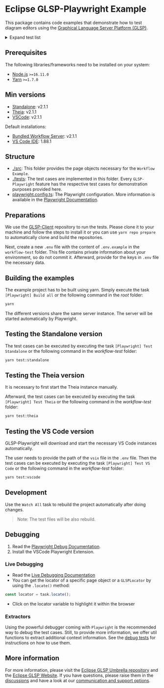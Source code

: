 # Eclipse GLSP-Playwright Example

This package contains code examples that demonstrate how to test diagram editors using the [Graphical Language Server Platform (GLSP)](https://github.com/eclipse-glsp/glsp).

<details>
  <summary>Expand test list</summary>
  
| Feature                                                                              |      Standalone      | Theia Integration | Eclipse Integration | VS Code Integration |
| ------------------------------------------------------------------------------------ | :------------------: | :---------------: | :-----------------: | :-----------------: |
| Model Saving                                                                         |          -           |         -         |          -          |          -          |
| Model Dirty State                                                                    |                      |         -         |          -          |          -          |
| Model SVG Export                                                                     |          -           |         -         |          -          |          -          |
| Model Layout                                                                         |          -           |         -         |          -          |          -          |
| Restoring viewport on re-open                                                        |                      |         -         |                     |                     |
| Model Edit Modes<br>- Edit<br>- Read-only                                            |   <br>-<br>-&nbsp;   |    <br>-<br>-     |   <br>-<br>&nbsp;   |  <br>-<br>-&nbsp;   |
| Client View Port<br>- Center<br>- Fit to Screen                                      |      <br>-<br>-      |    <br>-<br>-     |     <br>-<br>-      |     <br>-<br>-      |
| Client Status Notification                                                           |          -           |         -         |          -          |          -          |
| Client Message Notification                                                          |          -           |         -         |                     |          -          |
| Client Progress Reporting                                                            |                      |         -         |                     |          -          |
| Element Selection                                                                    |          ✓           |         ✓         |          -          |          ✓          |
| Element Hover                                                                        |          ✓           |         ✓         |          -          |          ✓          |
| Element Validation                                                                   |          -           |         -         |          -          |          -          |
| Element Navigation                                                                   |                      |         -         |          -          |          -          |
| Element Type Hints                                                                   |          -           |         -         |          -          |          -          |
| Element Creation and Deletion                                                        |          -           |         -         |          -          |          -          |
| Node Change Bounds<br>- Move<br>- Resize                                             |      <br>-<br>-      |    <br>-<br>-     |     <br>-<br>-      |     <br>-<br>-      |
| Node Change Container                                                                |          -           |         -         |          -          |          -          |
| Edge Reconnect                                                                       |          -           |         -         |          -          |          -          |
| Edge Routing Points                                                                  |          -           |         -         |          -          |          -          |
| Ghost Elements                                                                       |          -           |         -         |          -          |          -          |
| Element Text Editing                                                                 |          -           |         -         |          -          |          -          |
| Clipboard (Cut, Copy, Paste)                                                         |          -           |         -         |          -          |          -          |
| Undo / Redo                                                                          |          -           |         -         |          -          |          -          |
| Contexts<br>- Context Menu<br>- Command Palette<br>- Tool Palette                    |    <br><br>-<br>-    |  <br>-<br>-<br>-  |   <br><br>-<br>-    |   <br>-<br>-<br>-   |
| Accessibility Features (experimental) <br>- Search<br>- Move <br>- Zoom <br>- Resize | <br>-<br>-<br>-<br>- |                   |                     |                     |
| Helper Lines (experimental)                                                          |          -           |         -         |          -          |          -          |
</details>

## Prerequisites

The following libraries/frameworks need to be installed on your system:

-   [Node.js](https://nodejs.org/en/) `>=16.11.0`
-   [Yarn](https://classic.yarnpkg.com/en/docs/install#debian-stable) `>=1.7.0`

## Min versions

-   [Standalone](https://github.com/eclipse-glsp/glsp-client): v2.1.1
-   [Theia](https://github.com/eclipse-glsp/glsp-theia-integration): v2.1.1
-   [VSCode](https://github.com/eclipse-glsp/glsp-vscode-integration): v2.1.1

Default installations:

-   [Bundled Workflow Server](https://www.npmjs.com/package/@eclipse-glsp-examples/workflow-server-bundled): v2.1.1
-   [VS Code IDE](https://code.visualstudio.com/updates/): 1.88.1

## Structure

-   [./src](./src/): This folder provides the page objects necessary for the `Workflow Example`.
-   [./tests](./tests/): The test cases are implemented in this folder. Every `GLSP-Playwright` feature has the respective test cases for demonstration purposes provided here.
-   [playwright.config.ts](./playwright.config.ts): The Playwright configuration. More information is available in the [Playwright Documentation](https://playwright.dev/docs/test-configuration).

## Preparations

We use the [GLSP-Client](https://github.com/eclipse-glsp/glsp-client) repository to run the tests.
Please clone it to your machine and follow the steps to install it or you can use `yarn repo prepare` to automatically clone and build the repositories.

Next, create a new `.env` file with the content of `.env.example` in the `workflow-test` folder.
This file contains private information about your environment, so do not commit it.
Afterward, provide for the keys in `.env` file the necessary data.

## Building the examples

The example project has to be built using yarn.
Simply execute the task `[Playwright] Build all` or the following command in the _root_ folder:

```bash
yarn
```

The different versions share the same server instance.
The server will be started automatically by Playwright.

## Testing the Standalone version

The test cases can be executed by executing the task `[Playwright] Test Standalone` or the following command in the _workflow-test_ folder:

```bash
yarn test:standalone
```

## Testing the Theia version

It is necessary to first start the Theia instance manually.

Afterward, the test cases can be executed by executing the task `[Playwright] Test Theia` or the following command in the _workflow-test_ folder:

```bash
yarn test:theia
```

## Testing the VS Code version

GLSP-Playwright will download and start the necessary VS Code instances automatically.

The user needs to provide the path of the `vsix` file in the `.env` file.
Then the test cases can be executed by executing the task `[Playwright] Test VS Code` or the following command in the _workflow-test_ folder:

```bash
yarn test:vscode
```

## Development

Use the `Watch All` task to rebuild the project automatically after doing changes.

> Note: The test files will be also rebuild.

## Debugging

1. Read the [Playwright Debug Documentation](https://playwright.dev/docs/debug).
2. Install the VSCode Playwright Extension.

### Live Debugging

-   Read the [Live Debugging Documentation](https://playwright.dev/docs/debug#live-debugging)
-   You can get the locator of a specific page object or a `GLSPLocator` by using the `.locate()` method:

```ts
const locator = task.locate();
```

-   Click on the locator variable to highlight it within the browser

### Extractors

Using the powerful debugger coming with `Playwright` is the recommended way to debug the test cases.
Still, to provide more information, we offer util functions to extract additional context information. See the [debug tests](./tests/core/debug.standalone.spec.ts) for instructions on how to use them.

## More information

For more information, please visit the [Eclipse GLSP Umbrella repository](https://github.com/eclipse-glsp/glsp) and the [Eclipse GLSP Website](https://www.eclipse.org/glsp/).
If you have questions, please raise them in the [discussions](https://github.com/eclipse-glsp/glsp/discussions) and have a look at our [communication and support options](https://www.eclipse.org/glsp/contact/).
